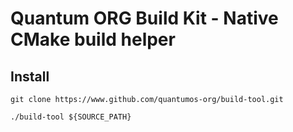 # Quantum ORG Build Kit - Native CMake build helper

<h2>Install</h2>

```git clone https://www.github.com/quantumos-org/build-tool.git```

```./build-tool ${SOURCE_PATH}```
